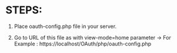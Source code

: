 STEPS:
======

1. Place oauth-config.php file in your server.

2. Go to URL of this file as with view-mode=home parameter
	-> For Example : https://localhost/OAuth/php/oauth-config.php
		